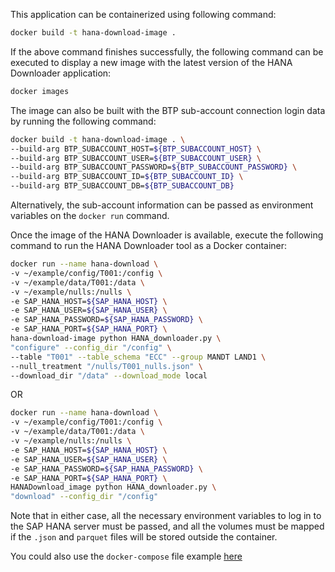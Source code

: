 This application can be containerized using following command:

```bash
docker build -t hana-download-image .
```

If the above command finishes successfully, the following command can be executed to display a new image with the latest version of the HANA Downloader application:

```bash
docker images
```

The image can also be built with the BTP sub-account connection login data by running the following command:

```bash
docker build -t hana-download-image . \
--build-arg BTP_SUBACCOUNT_HOST=${BTP_SUBACCOUNT_HOST} \
--build-arg BTP_SUBACCOUNT_USER=${BTP_SUBACCOUNT_USER} \
--build-arg BTP_SUBACCOUNT_PASSWORD=${BTP_SUBACCOUNT_PASSWORD} \
--build-arg BTP_SUBACCOUNT_ID=${BTP_SUBACCOUNT_ID} \
--build-arg BTP_SUBACCOUNT_DB=${BTP_SUBACCOUNT_DB}
```
Alternatively, the sub-account information can be passed as environment variables on the `docker run` command.

Once the image of the HANA Downloader is available, execute the following command to run the HANA Downloader tool as a Docker container:

```bash
docker run --name hana-download \ 
-v ~/example/config/T001:/config \ 
-v ~/example/data/T001:/data \ 
-v ~/example/nulls:/nulls \
-e SAP_HANA_HOST=${SAP_HANA_HOST} \
-e SAP_HANA_USER=${SAP_HANA_USER} \
-e SAP_HANA_PASSWORD=${SAP_HANA_PASSWORD} \
-e SAP_HANA_PORT=${SAP_HANA_PORT} \ 
hana-download-image python HANA_downloader.py \
"configure" --config_dir "/config" \
--table "T001" --table_schema "ECC" --group MANDT LAND1 \
--null_treatment "/nulls/T001_nulls.json" \
--download_dir "/data" --download_mode local 
```

OR

```bash
docker run --name hana-download \ 
-v ~/example/config/T001:/config \ 
-v ~/example/data/T001:/data \ 
-v ~/example/nulls:/nulls \ 
-e SAP_HANA_HOST=${SAP_HANA_HOST} \
-e SAP_HANA_USER=${SAP_HANA_USER} \
-e SAP_HANA_PASSWORD=${SAP_HANA_PASSWORD} \
-e SAP_HANA_PORT=${SAP_HANA_PORT} \ 
HANADownload_image python HANA_downloader.py \
"download" --config_dir "/config"
```

Note that in either case, all the necessary environment variables to log in to the SAP HANA server must be passed, 
and all the volumes must be mapped if the `.json` and `parquet` files will be stored outside the container.

You could also use the `docker-compose` file example [here](/docker-compose.yml)